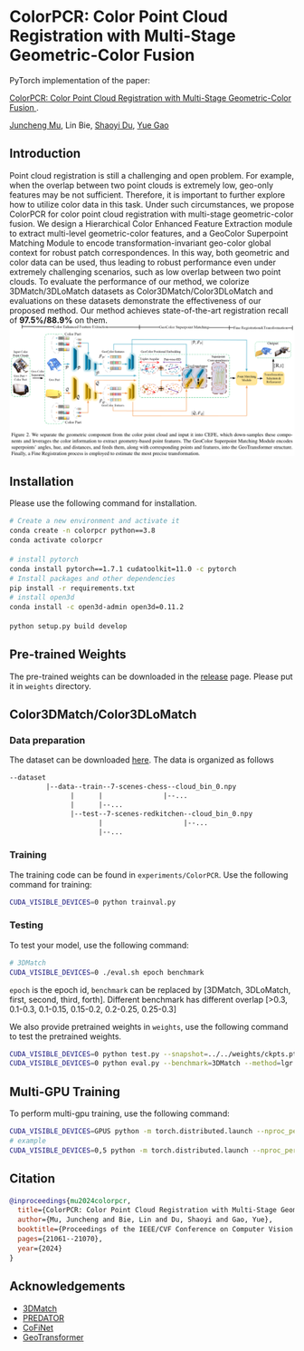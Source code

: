 # ColorPCR: Color Point Cloud Registration with Multi-Stage Geometric-Color Fusion 

PyTorch implementation of the paper:

[ColorPCR: Color Point Cloud Registration with Multi-Stage Geometric-Color Fusion ](https://openaccess.thecvf.com/content/CVPR2024/html/Mu_ColorPCR_Color_Point_Cloud_Registration_with_Multi-Stage_Geometric-Color_Fusion_CVPR_2024_paper.html).

[Juncheng Mu](https://scholar.google.com/citations?user=bVmTK8gAAAAJ), Lin Bie, [Shaoyi Du](https://scholar.google.com/citations?user=r2bk4sQAAAAJ), [Yue Gao](https://scholar.google.com/citations?user=UTDfWocAAAAJ)

## Introduction

Point cloud registration is still a challenging and open problem. For example, when the overlap between two point clouds is extremely low, geo-only features may be not sufficient. Therefore, it is important to further explore how to utilize color data in this task. Under such circumstances, we propose ColorPCR for color point cloud registration with multi-stage geometric-color fusion. We design a Hierarchical Color Enhanced Feature Extraction module to extract multi-level geometric-color features, and a GeoColor Superpoint Matching Module to encode transformation-invariant geo-color global context for robust patch correspondences. In this way, both geometric and color data can be used, thus leading to robust performance even under extremely challenging scenarios, such as low overlap between two point clouds. To evaluate the performance of our method, we colorize 3DMatch/3DLoMatch datasets as Color3DMatch/Color3DLoMatch and evaluations on these datasets demonstrate the effectiveness of our proposed method. Our method achieves state-of-the-art registration recall of **97.5%/88.9%** on them.
![](assets/teaser.png)

## Installation

Please use the following command for installation.

```bash
# Create a new environment and activate it
conda create -n colorpcr python==3.8
conda activate colorpcr

# install pytorch
conda install pytorch==1.7.1 cudatoolkit=11.0 -c pytorch
# Install packages and other dependencies
pip install -r requirements.txt
# install open3d
conda install -c open3d-admin open3d=0.11.2

python setup.py build develop
```

## Pre-trained Weights

The pre-trained weights can be downloaded in the [release](https://github.com/mujc2021/ColorPCR/releases/tag/ckpts) page. Please put it in `weights` directory.

## Color3DMatch/Color3DLoMatch

### Data preparation

The dataset can be downloaded [here](https://drive.google.com/file/d/1pQEo0086ipWwNrroAk_ybnhKildq4o_j/view?usp=sharing). The data is organized as follows

```text
--dataset
         |--data--train--7-scenes-chess--cloud_bin_0.npy
               |      |               |--...
               |      |--...
               |--test--7-scenes-redkitchen--cloud_bin_0.npy
                      |                    |--...
                      |--...
```

### Training

The training code can be found in `experiments/ColorPCR`. Use the following command for training:

```bash
CUDA_VISIBLE_DEVICES=0 python trainval.py
```

### Testing

To test your model, use the following command:

```bash
# 3DMatch
CUDA_VISIBLE_DEVICES=0 ./eval.sh epoch benchmark
```

`epoch` is the epoch id, `benchmark` can be replaced by [3DMatch, 3DLoMatch, first, second, third, forth]. Different benchmark has different overlap [>0.3, 0.1-0.3, 0.1-0.15, 0.15-0.2, 0.2-0.25, 0.25-0.3]

We also provide pretrained weights in `weights`, use the following command to test the pretrained weights.

```bash
CUDA_VISIBLE_DEVICES=0 python test.py --snapshot=../../weights/ckpts.pth.tar --benchmark=3DMatch
CUDA_VISIBLE_DEVICES=0 python eval.py --benchmark=3DMatch --method=lgr
```


## Multi-GPU Training

To perform multi-gpu training, use the following command:

```bash
CUDA_VISIBLE_DEVICES=GPUS python -m torch.distributed.launch --nproc_per_node=N_GPU --master_port=PORT trainval.py
# example
CUDA_VISIBLE_DEVICES=0,5 python -m torch.distributed.launch --nproc_per_node=2 --master_port='29501' trainval.py
```

## Citation

```bibtex
@inproceedings{mu2024colorpcr,
  title={ColorPCR: Color Point Cloud Registration with Multi-Stage Geometric-Color Fusion},
  author={Mu, Juncheng and Bie, Lin and Du, Shaoyi and Gao, Yue},
  booktitle={Proceedings of the IEEE/CVF Conference on Computer Vision and Pattern Recognition},
  pages={21061--21070},
  year={2024}
}
```

## Acknowledgements
- [3DMatch]()
- [PREDATOR](https://github.com/prs-eth/OverlapPredator)
- [CoFiNet](https://github.com/haoyu94/Coarse-to-fine-correspondences)
- [GeoTransformer](https://github.com/qinzheng93/GeoTransformer)